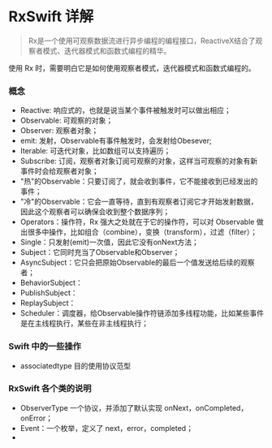 # RxSwift 详解

> Rx是一个使用可观察数据流进行异步编程的编程接口，ReactiveX结合了观察者模式、迭代器模式和函数式编程的精华。

使用 Rx 时，需要明白它是如何使用观察者模式，迭代器模式和函数式编程的。

### 概念

- Reactive: 响应式的，也就是说当某个事件被触发时可以做出相应；
- Observable: 可观察的对象；
- Observer: 观察者对象；
- emit: 发射，Observable有事件触发时，会发射给Obesever;
- Iterable: 可迭代对象，比如数组可以支持遍历；
- Subscribe: 订阅，观察者对象订阅可观察的对象，这样当可观察的对象有新事件时会给观察者对象；
- "热"的Observable：只要订阅了，就会收到事件，它不能接收到已经发出的事件；
- "冷"的Observable：它会一直等待，直到有观察者订阅它才开始发射数据，因此这个观察者可以确保会收到整个数据序列；
- Operators：操作符，Rx 强大之处就在于它的操作符，可以对 Observable 做出很多中操作，比如组合（combine），变换（transform），过滤（filter）；
- Single：只发射(emit)一次值，因此它没有onNext方法；
- Subject：它同时充当了Observable和Observer；
- AsyncSubject：它只会把原始Observable的最后一个值发送给后续的观察者；
- BehaviorSubject：
- PublishSubject：
- ReplaySubject：
- Scheduler：调度器，给Observable操作符链添加多线程功能，比如某些事件是在主线程执行，某些在非主线程执行；

### Swift 中的一些操作

- associatedtype 目的使用协议范型

### RxSwift 各个类的说明

- ObserverType 一个协议，并添加了默认实现 onNext，onCompleted，onError；
- Event：一个枚举，定义了 next，error，completed；
- 